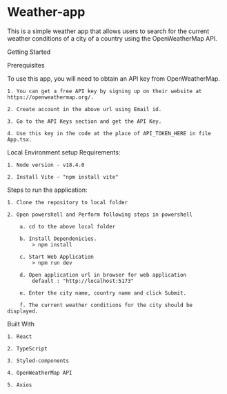 ﻿# Weather-app
 
This is a simple weather app that allows users to search for the current weather conditions of a city of a country using the OpenWeatherMap API.

Getting Started

Prerequisites

To use this app, you will need to obtain an API key from OpenWeatherMap. 

	1. You can get a free API key by signing up on their website at https://openweathermap.org/.
	
	2. Create account in the above url using Email id.
	
	3. Go to the API Keys section and get the API Key.
	
	4. Use this key in the code at the place of API_TOKEN_HERE in file App.tsx.

Local Environment setup Requirements:

    1. Node version - v18.4.0
    
    2. Install Vite - "npm install vite"
    
    
Steps to run the application:

    1. Clone the repository to local folder
    
    2. Open powershell and Perform following steps in powershell
    
        a. cd to the above local folder
	
        b. Install Dependenicies.
            > npm install
	    
        c. Start Web Application
            > npm run dev
	    
        d. Open application url in browser for web application
            default : "http://localhost:5173"
	    
        e. Enter the city name, country name and click Submit.
	
        f. The current weather conditions for the city should be displayed.

Built With

	1. React
	
	2. TypeScript
	
	3. Styled-components
	
	4. OpenWeatherMap API
	
	5. Axios
